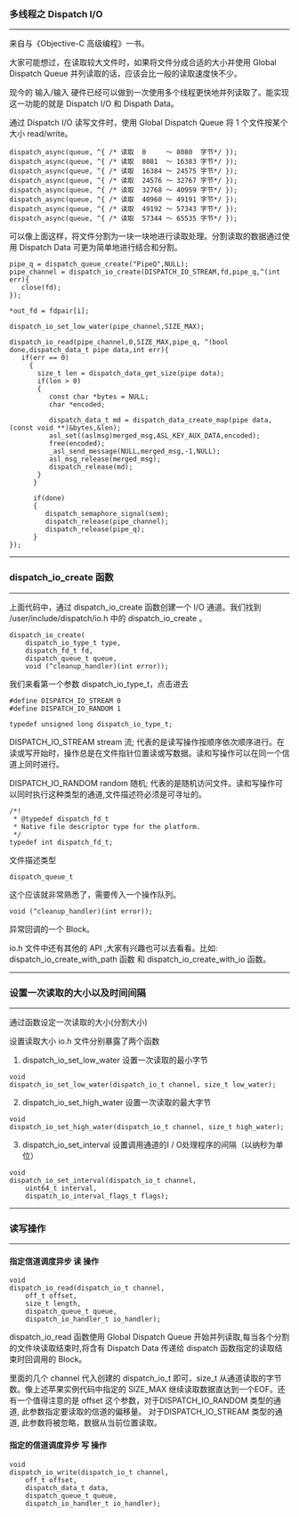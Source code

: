 ### 多线程之 Dispatch I/O

 ---

来自与《Objective-C 高级编程》一书。

大家可能想过，在读取较大文件时，如果将文件分成合适的大小并使用 Global Dispatch Queue  并列读取的话，应该会比一般的读取速度快不少。

现今的 输入/输入 硬件已经可以做到一次使用多个线程更快地并列读取了。能实现这一功能的就是 Dispatch I/O 和 Dispath Data。

通过 Dispatch I/O 读写文件时，使用  Global Dispatch Queue 将 1 个文件按某个大小 read/write。

 
```
dispatch_async(queue, ^{ /* 读取  0     ～ 8080  字节*/ });
dispatch_async(queue, ^{ /* 读取  8081  ～ 16383 字节*/ });
dispatch_async(queue, ^{ /* 读取  16384 ～ 24575 字节*/ });
dispatch_async(queue, ^{ /* 读取  24576 ～ 32767 字节*/ });
dispatch_async(queue, ^{ /* 读取  32768 ～ 40959 字节*/ });
dispatch_async(queue, ^{ /* 读取  40960 ～ 49191 字节*/ });
dispatch_async(queue, ^{ /* 读取  49192 ～ 57343 字节*/ });
dispatch_async(queue, ^{ /* 读取  57344 ～ 65535 字节*/ });
```

可以像上面这样，将文件分割为一块一块地进行读取处理。分割读取的数据通过使用 Dispatch Data 可更为简单地进行结合和分割。


```
pipe_q = dispatch_queue_create("PipeQ",NULL);
pipe_channel = dispatch_io_create(DISPATCH_IO_STREAM,fd,pipe_q,^(int err){
   close(fd);
});

*out_fd = fdpair[i];

dispatch_io_set_low_water(pipe_channel,SIZE_MAX);

dispatch_io_read(pipe_channel,0,SIZE_MAX,pipe_q, ^(bool done,dispatch_data_t pipe data,int err){
   if(err == 0)
     {
       size_t len = dispatch_data_get_size(pipe data);
       if(len > 0)
       {
          const char *bytes = NULL;
          char *encoded;

          dispatch_data_t md = dispatch_data_create_map(pipe data,(const void **)&bytes,&len);
          asl_set((aslmsg)merged_msg,ASL_KEY_AUX_DATA,encoded);
          free(encoded);
          _asl_send_message(NULL,merged_msg,-1,NULL);
          asl_msg_release(merged_msg);
          dispatch_release(md);
       }
      }

      if(done)
      {
         dispatch_semaphore_signal(sem);
         dispatch_release(pipe_channel);
         dispatch_release(pipe_q);
      }
});
```

---

### dispatch_io_create 函数

---
 
上面代码中，通过 dispatch_io_create 函数创建一个 I/O 通道。我们找到 /user/include/dispatch/io.h  中的 dispatch_io_create 。

```
dispatch_io_create(
	dispatch_io_type_t type, 
	dispatch_fd_t fd,
	dispatch_queue_t queue,
	void (^cleanup_handler)(int error));
```

我们来看第一个参数 dispatch_io_type_t，点击进去

```
#define DISPATCH_IO_STREAM 0
#define DISPATCH_IO_RANDOM 1

typedef unsigned long dispatch_io_type_t;
```

DISPATCH_IO_STREAM  stream 流; 代表的是读写操作按顺序依次顺序进行。在读或写开始时，操作总是在文件指针位置读或写数据。读和写操作可以在同一个信道上同时进行。

DISPATCH_IO_RANDOM random 随机; 代表的是随机访问文件。读和写操作可以同时执行这种类型的通道,文件描述符必须是可寻址的。


```
/*!
 * @typedef dispatch_fd_t
 * Native file descriptor type for the platform.
 */
typedef int dispatch_fd_t;
```
文件描述类型


```
dispatch_queue_t 
```

这个应该就非常熟悉了，需要传入一个操作队列。

```
void (^cleanup_handler)(int error));
```

异常回调的一个 Block。

io.h 文件中还有其他的 API ,大家有兴趣也可以去看看。比如: dispatch_io_create_with_path 函数 和 dispatch_io_create_with_io 函数。 

---

### 设置一次读取的大小以及时间间隔

---

通过函数设定一次读取的大小(分割大小)

设置读取大小 io.h 文件分别暴露了两个函数

1. dispatch_io_set_low_water 设置一次读取的最小字节

```
void
dispatch_io_set_low_water(dispatch_io_t channel, size_t low_water);
```

2. dispatch_io_set_high_water 设置一次读取的最大字节

```
void
dispatch_io_set_high_water(dispatch_io_t channel, size_t high_water);
```

3. dispatch_io_set_interval 设置调用通道的I / O处理程序的间隔（以纳秒为单位） 

```
void
dispatch_io_set_interval(dispatch_io_t channel,
	uint64_t interval,
	dispatch_io_interval_flags_t flags);
```

----

### 读写操作

---

#### 指定信道调度异步 读 操作


```
void
dispatch_io_read(dispatch_io_t channel,
	off_t offset,
	size_t length,
	dispatch_queue_t queue,
	dispatch_io_handler_t io_handler);
```

dispatch_io_read 函数使用 Global Dispatch Queue 开始并列读取,每当各个分割的文件块读取结束时,将含有 Dispatch Data 传递给 dispatch 函数指定的读取结束时回调用的 Block。

里面的几个 channel 代入创建的 dispatch_io_t 即可，size_t 从通道读取的字节数。像上述苹果实例代码中指定的 SIZE_MAX 继续读取数据直达到一个EOF。还有一个值得注意的是 offset 这个参数，对于DISPATCH_IO_RANDOM 类型的通道, 此参数指定要读取的信道的偏移量。 对于DISPATCH_IO_STREAM 类型的通道, 此参数将被忽略，数据从当前位置读取。
 
#### 指定的信道调度异步 写 操作

```
void
dispatch_io_write(dispatch_io_t channel,
	off_t offset,
	dispatch_data_t data,
	dispatch_queue_t queue,
	dispatch_io_handler_t io_handler);
```

